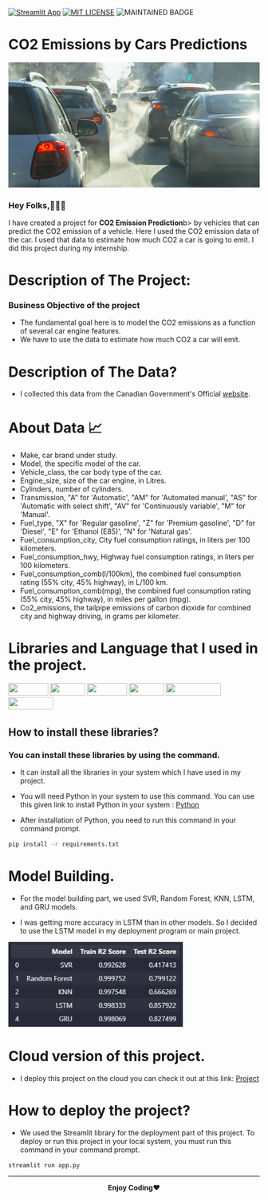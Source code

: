[![Streamlit App](https://static.streamlit.io/badges/streamlit_badge_black_white.svg)](https://rajveersinghcse-co2emissionsprediction.streamlit.app/)
[![MIT LICENSE](https://badgen.net//badge/license/MIT/green)](https://github.com/rajveersinghcse/Reliance_Stock_Market_Prediction/blob/main/LICENSE)   ![MAINTAINED BADGE](https://img.shields.io/badge/Maintained%3F-yes-green.svg) 

# CO2 Emissions by Cars Predictions 

![Banner](https://github.com/rajveersinghcse/rajveersinghcse/blob/master/img/CO2_emissions.jpg)

<h3>Hey Folks,👨🏻‍💻</h3>
<p>I have created a project for <b>CO2 Emission Prediction</b>b> by vehicles that can predict the CO2 emission of a vehicle. Here I used the CO2 emission data of the car. I used that data to estimate how much CO2 a car is going to emit. I did this project during my internship.</p>

# Description of The Project:
<h3><b>Business Objective of the project</b></h3>

- The fundamental goal here is to model the CO2 emissions as a function of several car engine features.
- We have to use the data to estimate how much CO2 a car will emit.

# Description of The Data?
- I collected this data from the Canadian Government's Official [website](https://open.canada.ca/data/en/dataset/98f1a129-f628-4ce4-b24d-6f16bf24dd64#wb-auto-6).

# About Data 📈 

- Make, car brand under study.
- Model, the specific model of the car.
- Vehicle_class, the car body type of the car.
- Engine_size, size of the car engine, in Litres.
- Cylinders, number of cylinders.
- Transmission, "A" for 'Automatic', "AM" for 'Automated manual', "AS" for 'Automatic with select shift', "AV" for 'Continuously variable', "M" for 'Manual'.
- Fuel_type, "X" for 'Regular gasoline', "Z" for 'Premium gasoline', "D" for 'Diesel', "E" for 'Ethanol (E85)', "N" for 'Natural gas'.
- Fuel_consumption_city, City fuel consumption ratings, in liters per 100 kilometers.
- Fuel_consumption_hwy, Highway fuel consumption ratings, in liters per 100 kilometers.
- Fuel_consumption_comb(l/100km), the combined fuel consumption rating (55% city, 45% highway), in L/100 km.
- Fuel_consumption_comb(mpg), the combined fuel consumption rating (55% city, 45% highway), in miles per gallon (mpg).
- Co2_emissions, the tailpipe emissions of carbon dioxide for combined city and highway driving, in grams per kilometer.


# Libraries and Language that I used in the project. 
<img height="25" width="80" src="https://img.shields.io/badge/python-3670A0?style=for-the-badge&logo=python&logoColor=ffdd54"> <img height="25" width="70" src="https://img.shields.io/badge/numpy-%23013243.svg?style=for-the-badge&logo=numpy&logoColor=white"> <img height="25" width="80" src="https://img.shields.io/badge/Matplotlib-%23ffffff.svg?style=for-the-badge&logo=Matplotlib&logoColor=black"> <img height="25" width="70" src="https://img.shields.io/badge/SciPy-%230C55A5.svg?style=for-the-badge&logo=scipy&logoColor=%white"> <img height="25" width="110" src="https://img.shields.io/badge/scikit--learn-%23F7931E.svg?style=for-the-badge&logo=scikit-learn&logoColor=white"> <img height="25" width="90" src="https://img.shields.io/badge/Streamlit-FF4B4B?style=for-the-badge&logo=Streamlit&logoColor=white"> 


## How to install these libraries?

### You can install these libraries by using the command.

- It can install all the libraries in your system which I have used in my project. 

- You will need Python in your system to use this command. You can use this given link to install Python in your system : [Python](https://www.python.org/downloads/)

- After installation of Python, you need to run this command in your command prompt.

```bash
pip install -r requirements.txt 
```
# Model Building.
- For the model building part, we used SVR, Random Forest, KNN, LSTM, and GRU models.

- I was getting more accuracy in LSTM than in other models. So I decided to use the LSTM model in my deployment program or main project.
<img height="170" width="350" src="https://github.com/rajveersinghcse/rajveersinghcse/blob/master/img/ModelBuilding.png" alt="ModelBuilding">

# Cloud version of this project.
- I deploy this project on the cloud you can check it out at this link: [Project](https://rajveersinghcse-reliance-stock-market-prediction-app-0xijl8.streamlit.app/)


# How to deploy the project?
- We used the Streamlit library for the deployment part of this project. To deploy or run this project in your local system, you must run this command in your command prompt.
```bash
streamlit run app.py 
```
---
<p align="center">
<b>Enjoy Coding</b>❤
</p>
